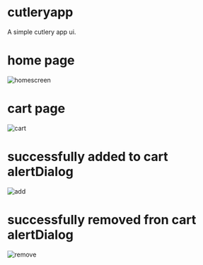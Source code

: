 # cutleryapp

A simple cutlery app ui.

# home page
![homescreen](https://user-images.githubusercontent.com/124202145/230168547-c7eb5661-5f8c-4bd9-b2f3-f7c21b30efdb.png)

# cart page
![cart](https://user-images.githubusercontent.com/124202145/230168754-7911945c-bf79-4be6-8a0e-45806576aadd.png)


# successfully added to cart alertDialog
![add](https://user-images.githubusercontent.com/124202145/230168959-93f90e49-0a9b-4d02-9458-bfc4d575c658.png)

# successfully removed fron cart alertDialog
![remove](https://user-images.githubusercontent.com/124202145/230169346-7c2837a7-8e5f-4676-9dd0-fc6dd61ed43d.png)
